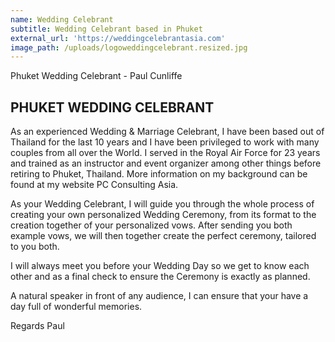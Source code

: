 ```yaml
---
name: Wedding Celebrant
subtitle: Wedding Celebrant based in Phuket
external_url: 'https://weddingcelebrantasia.com'
image_path: /uploads/logoweddingcelebrant.resized.jpg
---
```


Phuket Wedding Celebrant - Paul Cunliffe

## PHUKET WEDDING CELEBRANT

As an experienced Wedding & Marriage Celebrant, I have been based out of Thailand for the last 10 years and I have been privileged to work with many couples from all over the World. I served in the Royal Air Force for 23 years and trained as an instructor and event organizer among other things before retiring to Phuket, Thailand. More information on my background can be found at my website PC Consulting Asia.

As your Wedding Celebrant, I will guide you through the whole process of creating your own personalized Wedding Ceremony, from its format to the creation together of your personalized vows. After sending you both example vows, we will then together create the perfect ceremony, tailored to you both.

I will always meet you before your Wedding Day so we get to know each other and as a final check to ensure the Ceremony is exactly as planned.

A natural speaker in front of any audience, I can ensure that your have a day full of wonderful memories.

Regards Paul